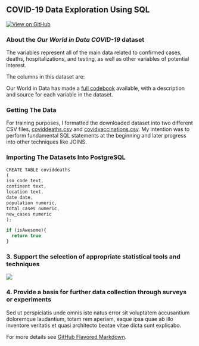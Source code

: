 ## COVID-19 Data Exploration Using SQL

[![View on GitHub](https://img.shields.io/badge/GitHub-View_on_GitHub-blue?logo=GitHub)](https://github.com/derekbonilla/COVIDproject/blob/main/COVID%20Project.sql)

### About the ***Our World in Data COVID-19*** dataset
The variables represent all of the main data related to confirmed cases, deaths, hospitalizations, and testing, as well as other variables of potential interest.

The columns in this dataset are:

Our World in Data has made a [full codebook](https://github.com/owid/covid-19-data/blob/master/public/data/owid-covid-codebook.csv) available, with a description and source for each variable in the dataset.


### Getting The Data
For training purposes, I formatted the downloaded dataset into two different CSV files, [coviddeaths.csv](https://github.com/owid/covid-19-data/blob/master/public/data/owid-covid-codebook.csv) and [covidvaccinations.csv](https://github.com/owid/covid-19-data/blob/master/public/data/owid-covid-codebook.csv). My intention was to perform fundamental SQL statements at the beginning and later progress into other techniques like JOINS.


### Importing The Datasets Into PostgreSQL

```javascript
CREATE TABLE coviddeaths
(
iso_code text,
continent text,
location text,
date date,
population numeric,
total_cases numeric,
new_cases numeric
);

```


```javascript
if (isAwesome){
  return true
}
```
### 3. Support the selection of appropriate statistical tools and techniques

<img src="images/dummy_thumbnail.jpg?raw=true"/>

### 4. Provide a basis for further data collection through surveys or experiments

Sed ut perspiciatis unde omnis iste natus error sit voluptatem accusantium doloremque laudantium, totam rem aperiam, eaque ipsa quae ab illo inventore veritatis et quasi architecto beatae vitae dicta sunt explicabo. 

For more details see [GitHub Flavored Markdown](https://guides.github.com/features/mastering-markdown/).
